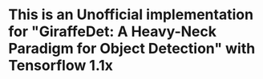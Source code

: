 # This is an Unofficial implementation for "GiraffeDet: A Heavy-Neck Paradigm for Object Detection" with Tensorflow 1.1x
